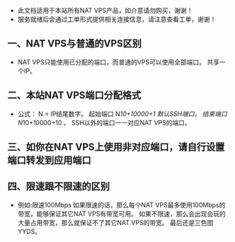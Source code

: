 - 此文档适用于本站所有NAT VPS产品，如介意请勿购买，谢谢！
- 服务就绪后会通过工单形式提供相关连接信息，请注意查看工单，谢谢！

## 一、NAT  VPS与普通的VPS区别
- NAT VPS只能使用已分配的端口，而普通的VPS可以使用全部端口。
共享一个IP。

## 二、本站NAT VPS端口分配格式
- 公式：
N = IP结尾数字。
起始端口 N*10+10000+1 默认SSH端口。
结束端口 N*10+10000+10  。
SSH以外的端口一一对应NAT VPS的端口。

## 三、如你在NAT VPS上使用非对应端口，请自行设置端口转发到应用端口
## 四、限速跟不限速的区别
- 例如:限速100Mbps
如果限速的话，那么每个NAT VPS最多使用100Mbps的带宽，能够保证其它NAT VPS有带宽可用。
如果不限速，那么会出现会玩的大量占用带宽，那么就保证不了其它NAT VPS的带宽。
最后还是三色图 YYDS。